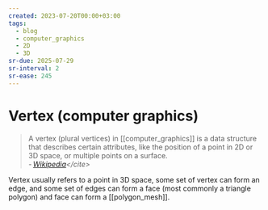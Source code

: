 ```yaml
---
created: 2023-07-20T00:00+03:00
tags:
  - blog
  - computer_graphics
  - 2D
  - 3D
sr-due: 2025-07-29
sr-interval: 2
sr-ease: 245
---
```


# Vertex (computer graphics)

> A vertex (plural vertices) in [[computer_graphics]] is a data structure that describes certain attributes, like the position of a point in 2D or 3D space, or multiple points on a surface.\
> - <cite>[Wikipedia](https://en.wikipedia.org/wiki/Vertex_(computer_graphics))</cite>

Vertex usually refers to a point in 3D space, some set of vertex can form an edge, and some set of edges can form a face (most commonly a triangle polygon) and face can form a [[polygon_mesh]].
